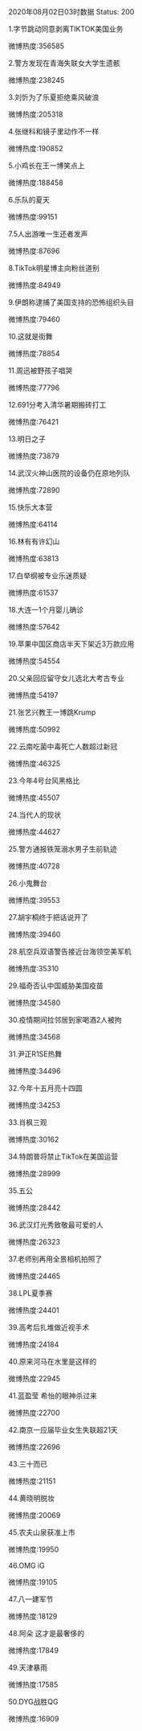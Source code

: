 2020年08月02日03时数据
Status: 200

1.字节跳动同意剥离TIKTOK美国业务

微博热度:356585

2.警方发现在青海失联女大学生遗骸

微博热度:238245

3.刘忻为了乐夏拒绝乘风破浪

微博热度:205318

4.张继科和镜子里动作不一样

微博热度:190852

5.小鸡长在王一博笑点上

微博热度:188458

6.乐队的夏天

微博热度:99151

7.5人出游唯一生还者发声

微博热度:87696

8.TikTok明星博主向粉丝道别

微博热度:84949

9.伊朗称逮捕了美国支持的恐怖组织头目

微博热度:79460

10.这就是街舞

微博热度:78854

11.周迅被野孩子唱哭

微博热度:77796

12.691分考入清华暑期搬砖打工

微博热度:76421

13.明日之子

微博热度:73879

14.武汉火神山医院的设备仍在原地列队

微博热度:72890

15.快乐大本营

微博热度:64114

16.林有有许幻山

微博热度:63813

17.白举纲被专业乐迷质疑

微博热度:61537

18.大连一1个月婴儿确诊

微博热度:57642

19.苹果中国区商店半天下架近3万款应用

微博热度:54554

20.父亲回应留守女儿选北大考古专业

微博热度:54197

21.张艺兴教王一博跳Krump

微博热度:50992

22.云南吃菌中毒死亡人数超过新冠

微博热度:46325

23.今年4号台风黑格比

微博热度:45507

24.当代人的现状

微博热度:44627

25.警方通报铁笼溺水男子生前轨迹

微博热度:40728

26.小鬼舞台

微博热度:39553

27.胡宇桐终于把话说开了

微博热度:39460

28.航空兵双语警告接近台海领空美军机

微博热度:35310

29.福奇否认中国威胁美国疫苗

微博热度:34580

30.疫情期间拉邻居到家喝酒2人被拘

微博热度:34568

31.尹正R1SE热舞

微博热度:34496

32.今年十五月亮十四圆

微博热度:34253

33.肖枫三观

微博热度:30162

34.特朗普将禁止TikTok在美国运营

微博热度:28999

35.五公

微博热度:28442

36.武汉灯光秀致敬最可爱的人

微博热度:26323

37.老师别再用全景相机拍照了

微博热度:24465

38.LPL夏季赛

微博热度:24401

39.高考后扎堆做近视手术

微博热度:24184

40.原来河马在水里是这样的

微博热度:22945

41.蓝盈莹 希怡的眼神杀过来

微博热度:22700

42.南京一应届毕业女生失联超21天

微博热度:22696

43.三十而已

微博热度:21151

44.黄晓明脱妆

微博热度:20069

45.农夫山泉获准上市

微博热度:19950

46.OMG iG

微博热度:19105

47.八一建军节

微博热度:18129

48.阿朵 这才是最奢侈的

微博热度:17849

49.天津暴雨

微博热度:17585

50.DYG战胜QG

微博热度:16909

